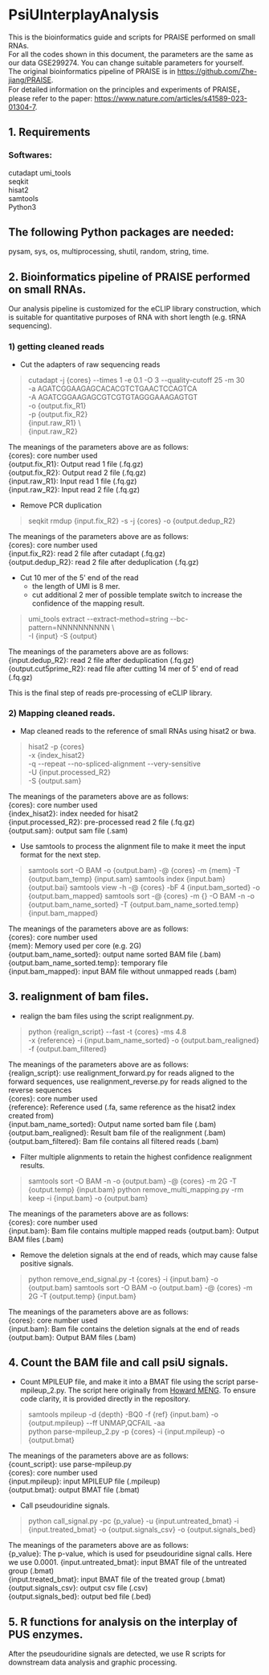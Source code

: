 # PsiUInterplayAnalysis

This is the bioinformatics guide and scripts for PRAISE performed on small RNAs.   
For all the codes shown in this document, the parameters are the same as our data GSE299274. You can change suitable parameters for yourself.  
The original bioinformatics pipeline of PRAISE is in https://github.com/Zhe-jiang/PRAISE.  
For detailed information on the principles and experiments of PRAISE， please refer to the paper: https://www.nature.com/articles/s41589-023-01304-7.

## 1. Requirements
### Softwares:
cutadapt
umi_tools  
seqkit  
hisat2  
samtools  
Python3  
## The following Python packages are needed:  
pysam, sys, os, multiprocessing, shutil, random, string, time.

## 2. Bioinformatics pipeline of PRAISE performed on small RNAs.
Our analysis pipeline is customized for the eCLIP library construction, which is suitable for quantitative purposes of RNA with short length (e.g. tRNA sequencing).

### 1) getting cleaned reads
- Cut the adapters of raw sequencing reads
> cutadapt -j {cores} --times 1 -e 0.1 -O 3 --quality-cutoff 25 -m 30 \
> -a AGATCGGAAGAGCACACGTCTGAACTCCAGTCA \
> -A AGATCGGAAGAGCGTCGTGTAGGGAAAGAGTGT \
> -o {output.fix_R1} \
> -p {output.fix_R2} \
> {input.raw_R1} \  
> {input.raw_R2}
  
The meanings of the parameters above are as follows:  
{cores}: core number used  
{output.fix_R1}: Output read 1 file (.fq.gz)  
{output.fix_R2}: Output read 2 file (.fq.gz)  
{input.raw_R1}: Input read 1 file (.fq.gz)  
{input.raw_R2}: Input read 2 file (.fq.gz)  

- Remove PCR duplication
> seqkit rmdup {input.fix_R2} -s -j {cores} -o {output.dedup_R2}  
  
The meanings of the parameters above are as follows:  
{cores}: core number used  
{input.fix_R2}: read 2 file after cutadapt (.fq.gz)  
{output.dedup_R2}:  read 2 file after deduplication (.fq.gz)  

- Cut 10 mer of the 5' end of the read
  + the length of UMI is 8 mer.
  + cut additional 2 mer of possible template switch to increase the confidence of the mapping result.
> umi_tools extract --extract-method=string --bc-pattern=NNNNNNNNNN \  
> -I {input} -S {output}
  
The meanings of the parameters above are as follows:  
{input.dedup_R2}: read 2 file after deduplication (.fq.gz)  
{output.cut5prime_R2}: read file after cutting 14 mer of 5' end of read (.fq.gz)   

This is the final step of reads pre-processing of eCLIP library.

### 2) Mapping cleaned reads.
- Map cleaned reads to the reference of small RNAs using hisat2 or bwa.
> hisat2 -p {cores} \
> -x {index_hisat2} \
> -q --repeat --no-spliced-alignment --very-sensitive \
> -U {input.processed_R2} \
> -S {output.sam}  

The meanings of the parameters above are as follows:  
{cores}: core number used  
{index_hisat2}: index needed for hisat2  
{input.processed_R2}: pre-processed read 2 file (.fq.gz)  
{output.sam}: output sam file (.sam)  

- Use samtools to process the alignment file to make it meet the input format for the next step.
> samtools sort -O BAM -o {output.bam} -@ {cores} -m {mem} -T {output.bam_temp} {input.sam}
> samtools index {input.bam} {output.bai}
> samtools view -h -@ {cores} -bF 4 {input.bam_sorted} -o {output.bam_mapped}
> samtools sort -@ {cores} -m {} -O BAM -n -o {output.bam_name_sorted} -T {output.bam_name_sorted.temp} {input.bam_mapped}

The meanings of the parameters above are as follows:  
{cores}: core number used  
{mem}: Memory used per core (e.g. 2G)  
{output.bam_name_sorted}: output name sorted BAM file (.bam)  
{output.bam_name_sorted.temp}: temporary file  
{input.bam_mapped}: input BAM file without unmapped reads (.bam)  

## 3. realignment of bam files.
- realign the bam files using the script realignment.py.
> python {realign_script} --fast -t {cores} -ms 4.8 \
> -x {reference} -i {input.bam_name_sorted} -o {output.bam_realigned} -f {output.bam_filtered}

The meanings of the parameters above are as follows:   
{realign_script}: use realignment_forward.py for reads aligned to the forward sequences, use realignment_reverse.py for reads aligned to the reverse sequences  
{cores}: core number used  
{reference}: Reference used (.fa, same reference as the hisat2 index created from)  
{input.bam_name_sorted}: Output name sorted bam file (.bam)  
{output.bam_realigned}: Result bam file of the realignment (.bam)  
{output.bam_filtered}: Bam file contains all filtered reads (.bam)  

- Filter multiple alignments to retain the highest confidence realignment results.
> samtools sort -O BAM -n -o {output.bam} -@ {cores} -m 2G -T {output.temp} {input.bam}
> python remove_multi_mapping.py -rm keep -i {input.bam} -o {output.bam}

The meanings of the parameters above are as follows:   
{cores}: core number used  
{input.bam}: Bam file contains multiple mapped reads
{output.bam}: Output BAM files (.bam)

- Remove the deletion signals at the end of reads, which may cause false positive signals.
> python remove_end_signal.py -t {cores} -i {input.bam} -o {output.bam}
> samtools sort -O BAM -o {output.bam} -@ {cores} -m 2G -T {output.temp} {input.bam}

The meanings of the parameters above are as follows:  
{cores}: core number used  
{input.bam}: Bam file contains the deletion signals at the end of reads
{output.bam}: Output BAM files (.bam)

## 4. Count the BAM file and call psiU signals.

- Count MPILEUP file, and make it into a BMAT file using the script parse-mpileup_2.py. The script here originally from [Howard MENG](https://github.com/MengHoward). To ensure code clarity, it is provided directly in the repository.  
> samtools mpileup -d {depth} -BQ0 -f {ref} {input.bam} -o {output.mpileup} --ff UNMAP,QCFAIL -aa  
> python parse-mpileup_2.py -p {cores} -i {input.mpileup} -o {output.bmat}  

The meanings of the parameters above are as follows:   
{count_script}: use parse-mpileup.py  
{cores}: core number used  
{input.mpileup}: input MPILEUP file (.mpileup)  
{output.bmat}: output BMAT file (.bmat)  

- Call pseudouridine signals.
> python call_signal.py -pc {p_value} -u {input.untreated_bmat} -i {input.treated_bmat} -o {output.signals_csv} -o {output.signals_bed}

The meanings of the parameters above are as follows:  
{p_value}: The p-value, which is used for pseudouridine signal calls. Here we use 0.0001.
{input.untreated_bmat}: input BMAT file of the untreated group (.bmat)  
{input.treated_bmat}: input BMAT file of the treated group (.bmat)  
{output.signals_csv}: output csv file (.csv)  
{output.signals_bed}: output bed file (.bed)  

## 5. R functions for analysis on the interplay of PUS enzymes.
After the pseudouridine signals are detected, we use R scripts for downstream data analysis and graphic processing.






